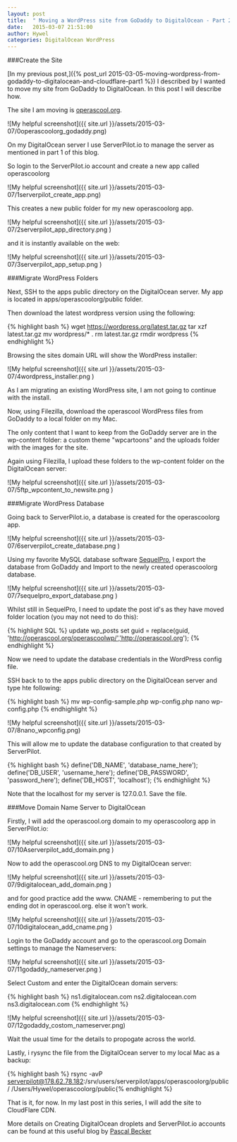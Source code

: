 ```yaml
---
layout: post
title:  " Moving a WordPress site from GoDaddy to DigitalOcean - Part 2"
date:   2015-03-07 21:51:00
author: Hywel
categories: DigitalOcean WordPress
---
```

###Create the Site  

[In my previous post,]({% post_url 2015-03-05-moving-wordpress-from-godaddy-to-digitalocean-and-cloudflare-part1 %}) I described by I wanted to move my site from GoDaddy to DigitalOcean.  In this post I will describe how.

The site I am moving is [operascool.org](http://operascool.org).

![My helpful screenshot]({{ site.url }}/assets/2015-03-07/0operascoolorg_godaddy.png)

On my DigitalOcean server I use ServerPilot.io to manage the server as mentioned in part 1 of this blog.

So login to the ServerPilot.io account and create a new app called operascoolorg

![My helpful screenshot]({{ site.url }}/assets/2015-03-07/1serverpilot_create_app.png)

This creates a new public folder for my new operascoolorg app.

![My helpful screenshot]({{ site.url }}/assets/2015-03-07/2serverpilot_app_directory.png
)

and it is instantly available on the web:

![My helpful screenshot]({{ site.url }}/assets/2015-03-07/3serverpilot_app_setup.png
)

###Migrate WordPress Folders

Next, SSH to the apps public directory on the DigitalOcean server.  My app is located in apps/operascoolorg/public folder.

Then download the latest wordpress version using the following:

{% highlight bash %}
wget https://wordpress.org/latest.tar.gz
tar xzf latest.tar.gz
mv wordpress/* .
rm latest.tar.gz
rmdir wordpress
{% endhighlight %}

Browsing the sites domain URL will show the WordPress installer:

![My helpful screenshot]({{ site.url }}/assets/2015-03-07/4wordpress_installer.png
)

As I am migrating an existing WordPress site, I am not going to continue with the install.  

Now, using Filezilla, download the operascool WordPress files from GoDaddy to a local folder on my Mac.

The only content that I want to keep from the GoDaddy server are in the wp-content folder: a custom theme "wpcartoons" and the uploads folder with the images for the site.

Again using Filezilla, I upload these folders to the wp-content folder on the DigitalOcean server:

![My helpful screenshot]({{ site.url }}/assets/2015-03-07/5ftp_wpcontent_to_newsite.png
)

###Migrate WordPress Database 

Going back to ServerPilot.io, a database is created for the operascoolorg app. 
 
![My helpful screenshot]({{ site.url }}/assets/2015-03-07/6serverpilot_create_database.png
)


Using my favorite MySQL database software [SequelPro](http://www.sequelpro.com/), I export the database from GoDaddy and Import to the newly created operascoolorg database.

![My helpful screenshot]({{ site.url }}/assets/2015-03-07/7sequelpro_export_database.png
)

Whilst still in SequelPro, I need to update the post id's as they have moved folder location (you may not need to do this):

{% highlight SQL %}
update wp_posts set guid = replace(guid, 'http://operascool.org/operascoolwp/','http://operascool.org');
{% endhighlight %}

Now we need to update the database credentials in the WordPress config file.  

SSH back to to the apps public directory on the DigitalOcean server and type hte following:

{% highlight bash %}
mv wp-config-sample.php wp-config.php
nano wp-config.php
{% endhighlight %}


![My helpful screenshot]({{ site.url }}/assets/2015-03-07/8nano_wpconfig.png)

This will allow me to update the database configuration to that created by ServerPilot.

{% highlight bash %}
define('DB_NAME', 'database_name_here');
define('DB_USER', 'username_here');
define('DB_PASSWORD', 'password_here');
define('DB_HOST', 'localhost');
{% endhighlight %} 

Note that the localhost for my server is 127.0.0.1.  Save the file.

###Move Domain Name Server to DigitalOcean

Firstly, I will add the operascool.org domain to my operascoolorg app in ServerPilot.io:

![My helpful screenshot]({{ site.url }}/assets/2015-03-07/10Aserverpilot_add_domain.png
)

Now to add the operascool.org DNS to my DigitalOcean server:

![My helpful screenshot]({{ site.url }}/assets/2015-03-07/9digitalocean_add_domain.png
)

and for good practice add the www. CNAME - remembering to put the ending dot in operascool.org. else it won't work.  

![My helpful screenshot]({{ site.url }}/assets/2015-03-07/10digitalocean_add_cname.png
)

Login to the GoDaddy account and go to the operascool.org Domain settings to manage the Nameservers:

![My helpful screenshot]({{ site.url }}/assets/2015-03-07/11godaddy_nameserver.png
)

Select Custom and enter the DigitalOcean domain servers:

{% highlight bash %}
ns1.digitalocean.com
ns2.digitalocean.com
ns3.digitalocean.com 
{% endhighlight %}


![My helpful screenshot]({{ site.url }}/assets/2015-03-07/12godaddy_costom_nameserver.png)

Wait the usual time for the details to propogate across the world.

Lastly, i rysync the file from the DigitalOcean server to my local Mac as a backup:

{% highlight bash %}
rsync -avP serverpilot@178.62.78.182:/srv/users/serverpilot/apps/operascoolorg/public/ /Users/Hywel/operascoolorg/public{% endhighlight %}

That is it, for now.  In my last post in this series, I will add the site to CloudFlare CDN.  

More details on Creating DigitalOcean droplets and ServerPilot.io accounts can be found at this useful blog by [Pascal Becker](http://blog.thepascalbecker.com/2015/01/05/getting-started-with-a-vps/)